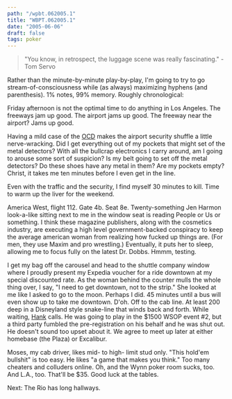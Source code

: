 ```yaml
---
path: "/wpbt.062005.1"
title: "WBPT.062005.1"
date: "2005-06-06"
draft: false
tags: poker
---
```


<blockquote>
"You know, in retrospect, the luggage scene was really fascinating." - Tom Servo
</blockquote>

Rather than the minute-by-minute play-by-play, I'm going to try to go stream-of-consciousness while (as always) maximizing hyphens (and parenthesis). 1% notes, 99% memory. Roughly chronological:

Friday afternoon is not the optimal time to do anything in Los Angeles. The freeways jam up good. The airport jams up good. The freeway near the airport? Jams up good.

Having a mild case of the <a href="http://www.nimh.nih.gov/HealthInformation/ocdmenu.cfm">OCD</a> makes the airport security shuffle a little nerve-wracking. Did I  get everything out of my pockets that might set of the metal detectors? With all the bullcrap electronics I carry around, am I going to arouse some sort of suspicion? Is my belt going to set off  the metal detectors? Do these shoes have any metal in them? Are my pockets empty? Christ, it takes me ten minutes before I even get in the line.

Even with the traffic and the security, I find myself 30 minutes to kill. Time to warm up the liver for the weekend.

America West, flight 112. Gate 4b. Seat 8e. Twenty-something Jen Harmon look-a-like sitting next to me in the window seat is reading People or Us or something. I think these magazine publishers, along with the cosmetics industry, are executing a high level government-backed conspiracy to keep the average american woman from realizing how fucked up things are. (For men, they use Maxim and pro wrestling.) Eventually, it puts her to sleep, allowing me to focus fully on the latest Dr. Dobbs. Hmmm, testing.

I get my bag off the carousel and head to the shuttle company window where I proudly present my Expedia voucher for a ride downtown at my special discounted rate. As the woman behind the counter mulls the whole thing over, I say, "I need to get downtown, not to the strip." She looked at me like I asked to go to the moon. Perhaps I did. 45 minutes until a bus will even show up to take me  downtown. D'oh. Off to the cab line. At least 200 deep in a Disneyland style snake-line that winds back and forth. While waiting, <a href="http://cardsspeak.servebeer.com/">Hank</a> calls. He was going to play in the $1500 WSOP event #2, but a third party fumbled the pre-registration on his behalf and he was shut out. He doesn't sound too upset about it. We agree to meet up later at either homebase (the Plaza) or Excalibur.

Moses, my cab driver, likes mid- to high- limit stud only. "This hold'em bullshit" is too easy. He likes "a game that makes you think." Too many cheaters and colluders online. Oh, and the Wynn poker room sucks, too. And L.A., too. That'll be $35. Good luck at the tables.

Next: The Rio has long hallways.


